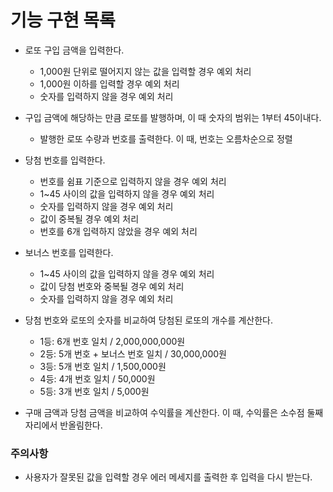 # 기능 구현 목록

- 로또 구입 금액을 입력한다.
  - 1,000원 단위로 떨어지지 않는 값을 입력할 경우 예외 처리
  - 1,000원 이하를 입력할 경우 예외 처리
  - 숫자를 입력하지 않을 경우 예외 처리
  
- 구입 금액에 해당하는 만큼 로또를 발행하며, 이 때 숫자의 범위는 1부터 45이내다.
  - 발행한 로또 수량과 번호를 출력한다. 이 때, 번호는 오름차순으로 정렬

- 당첨 번호를 입력한다.
  - 번호를 쉼표 기준으로 입력하지 않을 경우 예외 처리
  - 1~45 사이의 값을 입력하지 않을 경우 예외 처리
  - 숫자를 입력하지 않을 경우 예외 처리
  - 값이 중복될 경우 예외 처리
  - 번호를 6개 입력하지 않았을 경우 예외 처리
  
- 보너스 번호를 입력한다.
  - 1~45 사이의 값을 입력하지 않을 경우 예외 처리
  - 값이 당첨 번호와 중복될 경우 예외 처리
  - 숫자를 입력하지 않을 경우 예외 처리
  
- 당첨 번호와 로또의 숫자를 비교하여 당첨된 로또의 개수를 계산한다.
  - 1등: 6개 번호 일치 / 2,000,000,000원
  - 2등: 5개 번호 + 보너스 번호 일치 / 30,000,000원
  - 3등: 5개 번호 일치 / 1,500,000원
  - 4등: 4개 번호 일치 / 50,000원
  - 5등: 3개 번호 일치 / 5,000원

- 구매 금액과 당첨 금액을 비교하여 수익률을 계산한다. 이 때, 수익률은 소수점 둘째 자리에서 반올림한다.


### 주의사항
- 사용자가 잘못된 값을 입력할 경우 에러 메세지를 출력한 후 입력을 다시 받는다.